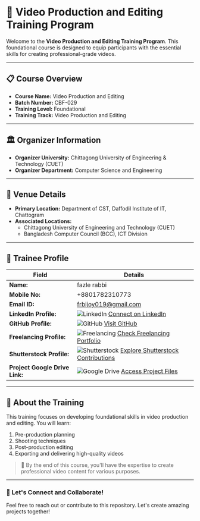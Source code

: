 # 🎥 Video Production and Editing Training Program  

Welcome to the **Video Production and Editing Training Program**. This foundational course is designed to equip participants with the essential skills for creating professional-grade videos.  

---

## 📋 Course Overview  
- **Course Name:** Video Production and Editing  
- **Batch Number:** CBF-029  
- **Training Level:** Foundational  
- **Training Track:** Video Production and Editing  

---

## 🏛 Organizer Information  
- **Organizer University:** Chittagong University of Engineering & Technology (CUET)  
- **Organizer Department:** Computer Science and Engineering  

---

## 📍 Venue Details  
- **Primary Location:** Department of CST, Daffodil Institute of IT, Chattogram  
- **Associated Locations:**  
  - Chittagong University of Engineering and Technology (CUET)  
  - Bangladesh Computer Council (BCC), ICT Division  

---

## 👤 Trainee Profile  

| Field                   | Details                                                                 |
|-------------------------|-------------------------------------------------------------------------|
| **Name:**               | fazle rabbi                                                        |
| **Mobile No:**          | +8801782310773                                                            |
| **Email ID:**           | frbijoy019@gmail.com                                                  |
| **LinkedIn Profile:**   | ![LinkedIn](https://img.shields.io/badge/LinkedIn-Connect-blue?logo=linkedin) [Connect on LinkedIn](https://www.linkedin.com/in/fazle-rabbi-bijoy-378054280/) |
| **GitHub Profile:**     | ![GitHub](https://img.shields.io/badge/GitHub-Follow-black?logo=github) [Visit GitHub](https://github.com/FRBIJOY773) |
| **Freelancing Profile:**| ![Freelancing](https://img.shields.io/badge/Freelancing-Portfolio-green) [Check Freelancing Portfolio](https://www.freelancer.com/u/frb2) |
| **Shutterstock Profile:**| ![Shutterstock](https://img.shields.io/badge/Shutterstock-Contribute-red) [Explore Shutterstock Contributions](https://www.shutterstock.com/g/https://www.shutterstock.com/g/FR+bijoy773) |
| **Project Google Drive Link:** | ![Google Drive](https://img.shields.io/badge/Google%20Drive-Projects-yellowgreen?logo=google-drive) [Access Project Files](https://drive.google.com/drive/folders/1WT0vNIlNZrsw8uFiLPx8_QarXn_tlCEB?usp=drive_link) |

---

## 🚀 About the Training  
This training focuses on developing foundational skills in video production and editing. You will learn:  
1. Pre-production planning  
2. Shooting techniques  
3. Post-production editing  
4. Exporting and delivering high-quality videos  

> 🎯 By the end of this course, you'll have the expertise to create professional video content for various purposes.  

---

### 🎉 Let's Connect and Collaborate!  
Feel free to reach out or contribute to this repository. Let's create amazing projects together!  
